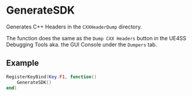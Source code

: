 # GenerateSDK
Generates C++ Headers in the `CXXHeaderDump` directory.

The function does the same as the `Dump CXX Headers` button in the UE4SS Debugging Tools aka. the GUI Console under the `Dumpers` tab.

## Example
```lua
RegisterKeyBind(Key.F1, function()
    GenerateSDK()
end)
```